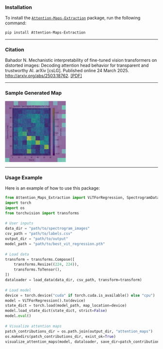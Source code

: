 ### Installation

To install the [`Attention-Maps-Extraction`](https://pypi.org/project/Attention-Maps-Extraction/) package, run the following command:

```bash
pip install Attention-Maps-Extraction
```
---

### Citation
Bahador N. Mechanistic interpretability of fine-tuned vision transformers on distorted images: Decoding attention head behavior for transparent and trustworthy AI. arXiv [csLG]. Published online 24 March 2025. http://arxiv.org/abs/2503.18762. [[PDF]](https://arxiv.org/pdf/2503.18762)

---

### Sample Generated Map

<img src="https://github.com/nbahador/Attention_Maps_Extraction/raw/main/Example/Sample%20Generated%20Map.jpg" alt="Sample Generated Map" width="200" height="200" />

---

### Usage Example

Here is an example of how to use this package:

```python
from Attention_Maps_Extraction import ViTForRegression, SpectrogramDataset, visualize_attention_maps, load_data
import torch
import os
from torchvision import transforms

# User inputs
data_dir = "path/to/spectrogram_images"
csv_path = "path/to/labels.csv"
output_dir = "path/to/output"
model_path = "path/to/best_vit_regression.pth"

# Load data
transform = transforms.Compose([
    transforms.Resize((224, 224)),
    transforms.ToTensor(),
])
dataloader = load_data(data_dir, csv_path, transform=transform)

# Load model
device = torch.device("cuda" if torch.cuda.is_available() else "cpu")
model = ViTForRegression().to(device)
state_dict = torch.load(model_path, map_location=device)
model.load_state_dict(state_dict, strict=False)
model.eval()

# Visualize attention maps
patch_contributions_dir = os.path.join(output_dir, "attention_maps")
os.makedirs(patch_contributions_dir, exist_ok=True)
visualize_attention_maps(model, dataloader, save_dir=patch_contributions_dir, device=device)
```
